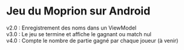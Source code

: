 # Jeu du Moprion sur Android

v2.0 : Enregistrement des noms dans un ViewModel \
v3.0 : Le jeu se termine et affiche le gagnant ou match nul \
v4.0 : Compte le nombre de partie gagné par chaque joueur (à venir)
